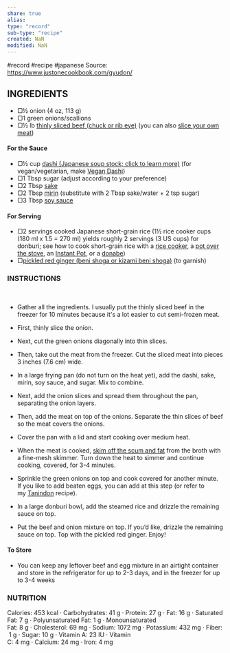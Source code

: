 ```yaml
---
share: true
alias: 
type: "record"
sub-type: "recipe"
created: NaN 
modified: NaN
---
```


#record #recipe #japanese
Source: https://www.justonecookbook.com/gyudon/

## INGREDIENTS

-   ▢½ onion (4 oz, 113 g)
-   ▢1 green onions/scallions
-   ▢½ lb [thinly sliced beef (chuck or rib eye)](https://www.justonecookbook.com/thinly-sliced-meats/) (you can also [slice your own meat](https://www.justonecookbook.com/how-to-slice-meat/))

#### For the Sauce

-   ▢½ cup [dashi (Japanese soup stock; click to learn more)](https://www.justonecookbook.com/how-to-make-dashi-jiru/) (for vegan/vegetarian, make [Vegan Dashi](https://www.justonecookbook.com/vegan-shiitake-kombu-dashi/))
-   ▢1 Tbsp sugar (adjust according to your preference)
-   ▢2 Tbsp [sake](https://www.justonecookbook.com/sake/) 
-   ▢2 Tbsp [mirin](https://www.justonecookbook.com/mirin/) (substitute with 2 Tbsp sake/water + 2 tsp sugar)
-   ▢3 Tbsp [soy sauce](https://www.justonecookbook.com/soy-sauce/)

#### For Serving

-   ▢2 servings cooked Japanese short-grain rice (1½ rice cooker cups (180 ml x 1.5 = 270 ml) yields roughly 2 servings (3 US cups) for donburi; see how to cook short-grain rice with a [rice cooker](https://www.justonecookbook.com/how-to-make-rice/), a [pot over the stove](https://www.justonecookbook.com/how-to-cook-rice/), an [Instant Pot](https://www.justonecookbook.com/instant-pot-rice/), or a [donabe](https://www.justonecookbook.com/how-to-cook-rice-in-donabe/))
-   ▢[pickled red ginger (beni shoga or kizami beni shoga)](https://www.justonecookbook.com/pickled-red-ginger/) (to garnish)

### INSTRUCTIONS

 
-   Gather all the ingredients. I usually put the thinly sliced beef in the freezer for 10 minutes because it's a lot easier to cut semi-frozen meat.
    
-   First, thinly slice the onion.
    
-   Next, cut the green onions diagonally into thin slices.
    
-   Then, take out the meat from the freezer. Cut the sliced meat into pieces 3 inches (7.6 cm) wide.
    
-   In a large frying pan (do not turn on the heat yet), add the dashi, sake, mirin, soy sauce, and sugar. Mix to combine.
    
-   Next, add the onion slices and spread them throughout the pan, separating the onion layers.
    
-   Then, add the meat on top of the onions. Separate the thin slices of beef so the meat covers the onions.
    
-   Cover the pan with a lid and start cooking over medium heat.
    
-   When the meat is cooked, [skim off the scum and fat](https://www.justonecookbook.com/how-to-skim-off-the-scum-and-fat-from-soups-and-stocks/) from the broth with a fine-mesh skimmer. Turn down the heat to simmer and continue cooking, covered, for 3-4 minutes.
    
-   Sprinkle the green onions on top and cook covered for another minute. If you like to add beaten eggs, you can add at this step (or refer to my [Tanindon](https://www.justonecookbook.com/tanindon/) recipe).
    
-   In a large donburi bowl, add the steamed rice and drizzle the remaining sauce on top.
    
-   Put the beef and onion mixture on top. If you’d like, drizzle the remaining sauce on top. Top with the pickled red ginger. Enjoy!
    

#### To Store

-   You can keep any leftover beef and egg mixture in an airtight container and store in the refrigerator for up to 2-3 days, and in the freezer for up to 3-4 weeks
    

### NUTRITION

Calories: 453 kcal · Carbohydrates: 41 g · Protein: 27 g · Fat: 16 g · Saturated Fat: 7 g · Polyunsaturated Fat: 1 g · Monounsaturated Fat: 8 g · Cholesterol: 69 mg · Sodium: 1072 mg · Potassium: 432 mg · Fiber: 1 g · Sugar: 10 g · Vitamin A: 23 IU · Vitamin C: 4 mg · Calcium: 24 mg · Iron: 4 mg